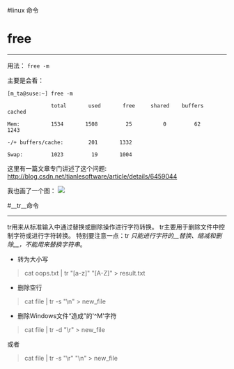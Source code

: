 #linux 命令

# __free__

----------


用法： 
 ` free -m `

主要是会看：



    [m_ta@suse:~] free -m

                  total       used       free     shared    buffers     cached

    Mem:          1534       1508         25          0         62       1243

    -/+ buffers/cache:        201       1332

    Swap:         1023         19       1004

这里有一篇文章专门讲述了这个问题: http://blog.csdn.net/tianlesoftware/article/details/6459044

我也画了一个图：
![](../../../image/blob/master/linux_free.jpg?raw=true)


#__tr__命令 

----------

tr用来从标准输入中通过替换或删除操作进行字符转换。 tr主要用于删除文件中控制字符或进行字符转换。
特别要注意一点：tr *只能进行字符的__替换、缩减和删除__，不能用来替换字符串*。

-  转为大小写
>cat oops.txt | tr "[a-z]" "[A-Z]" > result.txt

- 删除空行
>cat file | tr -s "\n" > new_file
 
- 删除Windows文件“造成”的'^M'字符
>cat file | tr -d "\r" > new_file

或者

>cat file | tr -s "\r" "\n" > new_file




